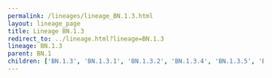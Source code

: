 ```yaml
---
permalink: /lineages/lineage_BN.1.3.html
layout: lineage_page
title: Lineage BN.1.3
redirect_to: ../lineage.html?lineage=BN.1.3
lineage: BN.1.3
parent: BN.1
children: ['BN.1.3', 'BN.1.3.1', 'BN.1.3.2', 'BN.1.3.4', 'BN.1.3.5', 'BN.1.3.6', 'BN.1.3.7', 'BN.1.3.8', 'BN.1.3.9', 'BN.1.3.10', 'BN.1.3.11', 'BN.1.3.12', 'BN.1.3.13']
---
```

